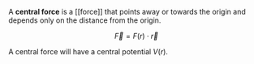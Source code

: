 A **central force** is a [[force]] that points away or towards the origin and depends only on the distance from the origin.

$$
\vec{F} = F(r)\cdot\vec{r}
$$

A central force will have a central potential $V(r)$.